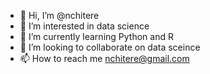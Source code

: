 - 👋 Hi, I’m @nchitere
- 👀 I’m interested in data science
- 🌱 I’m currently learning Python and R
- 💞️ I’m looking to collaborate on data sceince
- 📫 How to reach me nchitere@gmail.com

<!---
nchitere/nchitere is a ✨ special ✨ repository because its `README.md` (this file) appears on your GitHub profile.
You can click the Preview link to take a look at your changes.
--->
